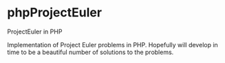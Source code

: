phpProjectEuler
===============

ProjectEuler in PHP

Implementation of Project Euler problems in PHP.  Hopefully will develop in time to be a beautiful number of solutions to the problems.